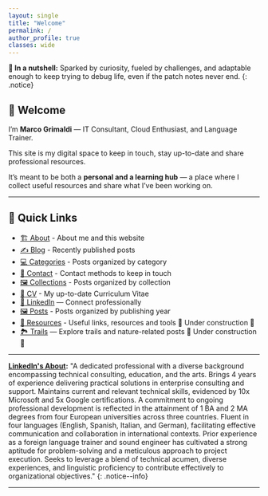 ```yaml
---
layout: single
title: "Welcome"
permalink: /
author_profile: true
classes: wide
---
```


**🥜 In a nutshell:** Sparked by curiosity, fueled by challenges, and adaptable enough to keep trying to debug life, even if the patch notes never end.
{: .notice}

## 👋 Welcome

I’m **Marco Grimaldi** — IT Consultant, Cloud Enthusiast, and Language Trainer.  

This site is my digital space to keep in touch, stay up-to-date and share professional resources.

It’s meant to be both a **personal and a learning hub** — a place where I collect useful resources and share what I’ve been working on.

---

## 🔗 Quick Links

- [🏗️ About](/about/) - About me and this website
- [✍️ Blog](/blog/) - Recently published posts
- [💻 Categories](/categories/) - Posts organized by category
- [📲 Contact](/contact/) - Contact methods to keep in touch
- [🖼️ Collections](/collections/) - Posts organized by collection
- [📃 CV](/cv/) - My up-to-date Curriculum Vitae
- [💼 LinkedIn](https://www.linkedin.com/in/marco-grimaldi29/) — Connect professionally  
- [🖼️ Posts](/posts/) - Posts organized by publishing year
- [🧰 Resources](/resources/) - Useful links, resources and tools 🚧 Under construction 🚧
- [🏞 Trails](/trails/) — Explore trails and nature-related posts 🚧 Under construction 🚧

---

**[LinkedIn's About](https://www.linkedin.com/in/marco-grimaldi29/):** "A dedicated professional with a diverse background encompassing technical consulting, education, and the arts. Brings 4 years of experience delivering practical solutions in enterprise consulting and support. Maintains current and relevant technical skills, evidenced by 10x Microsoft and 5x Google certifications. A commitment to ongoing professional development is reflected in the attainment of 1 BA and 2 MA degrees from four European universities across three countries. Fluent in four languages (English, Spanish, Italian, and German), facilitating effective communication and collaboration in international contexts. Prior experience as a foreign language trainer and sound engineer has cultivated a strong aptitude for problem-solving and a meticulous approach to project execution. Seeks to leverage a blend of technical acumen, diverse experiences, and linguistic proficiency to contribute effectively to organizational objectives."
{: .notice--info}

---
